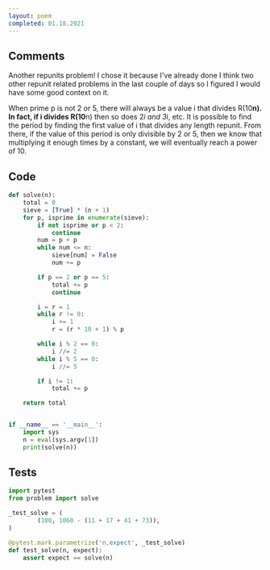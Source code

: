 ```yaml
---
layout: poem
completed: 01.18.2021
---
```


## Comments

Another repunits problem!  I chose it because I've already done I think two
other repunit related problems in the last couple of days so I figured I would
have some good context on it.

When prime p is not 2 or 5, there will always be a value i that divides
R(10**n).  In fact, if i divides R(10**n) then so does 2*i and 3*i, etc.  It is
possible to find the period by finding the first value of i that divides any
length repunit.  From there, if the value of this period is only divisible by 2
or 5, then we know that multiplying it enough times by a constant, we will
eventually reach a power of 10.

## Code

```python
def solve(n):
    total = 0
    sieve = [True] * (n + 1)
    for p, isprime in enumerate(sieve):
        if not isprime or p < 2:
            continue
        num = p + p
        while num <= n:
            sieve[num] = False
            num += p

        if p == 2 or p == 5:
            total += p
            continue

        i = r = 1
        while r != 0:
            i += 1
            r = (r * 10 + 1) % p

        while i % 2 == 0:
            i //= 2
        while i % 5 == 0:
            i //= 5

        if i != 1:
            total += p

    return total


if __name__ == '__main__':
    import sys
    n = eval(sys.argv[1])
    print(solve(n))
```

## Tests

```python
import pytest
from problem import solve

_test_solve = (
        (100, 1060 - (11 + 17 + 41 + 73)),
)

@pytest.mark.parametrize('n,expect', _test_solve)
def test_solve(n, expect):
    assert expect == solve(n)
```
